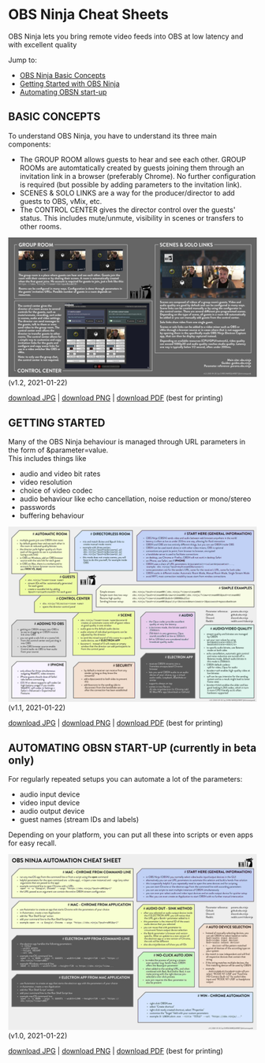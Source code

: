 # OBS Ninja Cheat Sheets
OBS Ninja lets you bring remote video feeds into OBS at low latency and with excellent quality

  Jump to:

* [OBS Ninja Basic Concepts](#basicconcepts)
* [Getting Started with OBS Ninja](#gettingstarted)
* [Automating OBSN start-up](#automation)

<a name="basiccomponents"></a>

## BASIC CONCEPTS

To understand OBS Ninja, you have to understand its three main components: 

* The GROUP ROOM allows guests to hear and see each other. GROUP ROOMs are automtatically created by guests joining them through an invitation link in a browser (preferably Chrome). No further configuration is required (but possible by adding parameters to the invitation link).
* SCENES & SOLO LINKS are a way for the producer/director to add guests to OBS, vMix, etc.
* The CONTROL CENTER gives the director control over the guests' status. This includes mute/unmute, visibility in scenes or transfers to other rooms.

![OBS Ninja | basic concepts](basicconcepts/OBSN_basic_concepts.jpg)   
(v1.2, 2021-01-22)

[download JPG](basicconcepts/OBSN_basic_concepts.jpg) |
[download PNG](basicconcepts/OBSN_basic_concepts.png) |
[download PDF](basicconcepts/OBSN_basic_concepts.pdf) (best for printing)

<a name="gettingstarted"></a>

## GETTING STARTED

Many of the OBS Ninja behaviour is managed through URL parameters in the form of &parameter=value.  
This includes things like

* audio and video bit rates
* video resolution
* choice of video codec
* audio behaviour like echo cancellation, noise reduction or mono/stereo
* passwords
* buffering behaviour

![OBS Ninja | cheat-sheet](cheatsheet/OBSN_cheat-sheet.jpg)   
(v1.1, 2021-01-22)

[download JPG](cheatsheet/OBSN_cheat-sheet.jpg) |
[download PNG](cheatsheet/OBSN_cheat-sheet.png) |
[download PDF](cheatsheet/OBSN_cheat-sheet.pdf) (best for printing)

<a name="automation"></a>

## AUTOMATING OBSN START-UP (currently in beta only)

For regularly repeated setups you can automate a lot of the parameters:

* audio input device
* video input device
* audio output device
* guest names (stream IDs and labels)

Depending on your platform, you can put all these into scripts or even apps for easy recall.


![OBS Ninja | automating start-up](automation/OBSN_automation_cheat-sheet.jpg)   
(v1.0, 2021-01-22)

[download JPG](automation/OBSN_automation_cheat-sheet.jpg) |
[download PNG](automation/OBSN_automation_cheat-sheet.png) |
[download PDF](automation/OBSN_automation_cheat-sheet.pdf) (best for printing)

